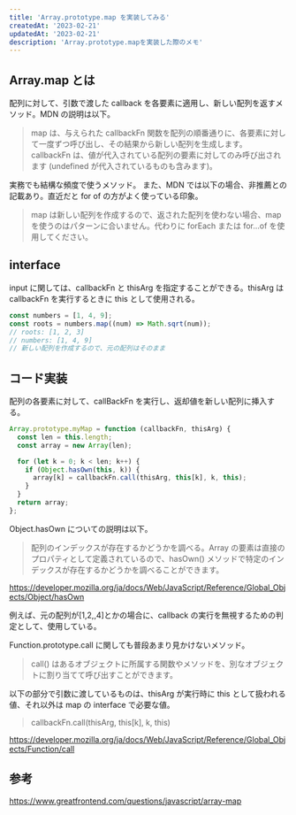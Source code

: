 ```yaml
---
title: 'Array.prototype.map を実装してみる'
createdAt: '2023-02-21'
updatedAt: '2023-02-21'
description: 'Array.prototype.mapを実装した際のメモ'
---
```


## Array.map とは

配列に対して、引数で渡した callback を各要素に適用し、新しい配列を返すメソッド。MDN の説明は以下。

> map は、与えられた callbackFn 関数を配列の順番通りに、各要素に対して一度ずつ呼び出し、その結果から新しい配列を生成します。 callbackFn は、値が代入されている配列の要素に対してのみ呼び出されます (undefined が代入されているものも含みます)。

実務でも結構な頻度で使うメソッド。
また、MDN では以下の場合、非推薦との記載あり。直近だと for of の方がよく使っている印象。

> map は新しい配列を作成するので、返された配列を使わない場合、map を使うのはパターンに合いません。代わりに forEach または for...of を使用してください。

## interface

input に関しては、callbackFn と thisArg を指定することができる。thisArg は callbackFn を実行するときに this として使用される。

```javascript
const numbers = [1, 4, 9];
const roots = numbers.map((num) => Math.sqrt(num));
// roots: [1, 2, 3]
// numbers: [1, 4, 9]
// 新しい配列を作成するので、元の配列はそのまま
```

## コード実装

配列の各要素に対して、callBackFn を実行し、返却値を新しい配列に挿入する。

```javascript
Array.prototype.myMap = function (callbackFn, thisArg) {
  const len = this.length;
  const array = new Array(len);

  for (let k = 0; k < len; k++) {
    if (Object.hasOwn(this, k)) {
      array[k] = callbackFn.call(thisArg, this[k], k, this);
    }
  }
  return array;
};
```

Object.hasOwn についての説明は以下。

> 配列のインデックスが存在するかどうかを調べる。Array の要素は直接のプロパティとして定義されているので、hasOwn() メソッドで特定のインデックスが存在するかどうかを調べることができます。

https://developer.mozilla.org/ja/docs/Web/JavaScript/Reference/Global_Objects/Object/hasOwn

例えば、元の配列が[1,2,,4]とかの場合に、callback の実行を無視するための判定として、使用している。

Function.prototype.call に関しても普段あまり見かけないメソッド。

> call() はあるオブジェクトに所属する関数やメソッドを、別なオブジェクトに割り当てて呼び出すことができます。

以下の部分で引数に渡しているものは、thisArg が実行時に this として扱われる値、それ以外は map の interface で必要な値。

> callbackFn.call(thisArg, this[k], k, this)

https://developer.mozilla.org/ja/docs/Web/JavaScript/Reference/Global_Objects/Function/call

## 参考

https://www.greatfrontend.com/questions/javascript/array-map
